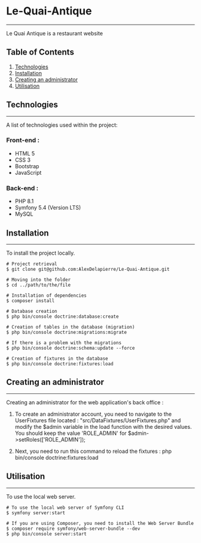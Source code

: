 # Le-Quai-Antique
***
Le Quai Antique is a restaurant website 

## Table of Contents
1. [Technologies](#technologies)
2. [Installation](#installation)
3. [Creating an administrator](#creating-an-administrator)
4. [Utilisation](#utilisation)

## Technologies
***
A list of technologies used within the project:

### Front-end :
* HTML 5 
* CSS 3 
* Bootstrap 
* JavaScript 
### Back-end :
* PHP 8.1 
* Symfony 5.4 (Version LTS) 
* MySQL 

## Installation
***
To install the project locally.

```
# Project retrieval
$ git clone git@github.com:AlexDelapierre/Le-Quai-Antique.git

# Moving into the folder
$ cd ../path/to/the/file

# Installation of dependencies
$ composer install

# Database creation
$ php bin/console doctrine:database:create

# Creation of tables in the database (migration)
$ php bin/console doctrine:migrations:migrate

# If there is a problem with the migrations
$ php bin/console doctrine:schema:update --force

# Creation of fixtures in the database 
$ php bin/console doctrine:fixtures:load
```

## Creating an administrator
***
Creating an administrator for the web application's back office :

1. To create an administrator account, you need to navigate to the UserFixtures file located : 
"src/DataFixtures/UserFixtures.php" and modify the $admin variable in the load function with the desired values.
You should keep the value 'ROLE_ADMIN' for $admin->setRoles(['ROLE_ADMIN']);

2. Next, you need to run this command to reload the fixtures :
php bin/console doctrine:fixtures:load

## Utilisation 
***
To use the local web server.

```
# To use the local web server of Symfony CLI
$ symfony server:start

# If you are using Composer, you need to install the Web Server Bundle
$ composer require symfony/web-server-bundle --dev
$ php bin/console server:start
```



